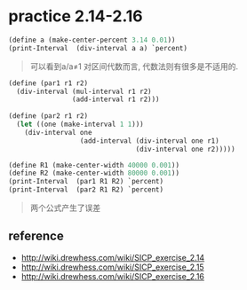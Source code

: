 # practice 2.14-2.16

```lisp
(define a (make-center-percent 3.14 0.01))  
(print-Interval  (div-interval a a) `percent)
```
> 可以看到a/a≠1
> 对区间代数而言, 代数法则有很多是不适用的.


```lisp
(define (par1 r1 r2) 
  (div-interval (mul-interval r1 r2) 
                (add-interval r1 r2))) 
 
(define (par2 r1 r2) 
  (let ((one (make-interval 1 1))) 
    (div-interval one 
                  (add-interval (div-interval one r1) 
                                (div-interval one r2)))))

(define R1 (make-center-width 40000 0.001))
(define R2 (make-center-width 80000 0.001))
(print-Interval  (par1 R1 R2) `percent)
(print-Interval  (par2 R1 R2) `percent)
```
> 两个公式产生了误差


## reference
- http://wiki.drewhess.com/wiki/SICP_exercise_2.14
- http://wiki.drewhess.com/wiki/SICP_exercise_2.15
- http://wiki.drewhess.com/wiki/SICP_exercise_2.16
